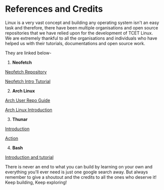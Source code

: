 # References and Credits
Linux is a very vast concept and building any operating system isn't an easy task and therefore, there have been multiple organisations and open source repositories that we have relied upon for the development of TCET Linux.
We are extremely thankful to all the organisations and individuals who have helped us with their tutorials, documentations and open source work.

They are linked below-

1. **Neofetch**

[Neofetch Repository](https://github.com/dylanaraps/neofetch)

[Neofetch Intro Tutorial](https://youtu.be/Ov3yi-9jbFI?si=ilmLB1WIjblPF07C)

2. **Arch Linux**

[Arch User Repo Guide](https://wiki.archlinux.org/title/Arch_User_Repository)

[Arch Linux Introduction](https://wiki.archlinux.org/)

3. **Thunar**

[Introduction](https://youtu.be/kltOBWBcNBE?si=dMHMlHCrKqvZ1YZz ) 

[Action](https://youtu.be/cAuIvKVNDQo?si=iUI2getFPq_IEHAu)

4. **Bash**

[Introduction and tutorial](https://youtu.be/b3W7Ky_aaaY?si=z_vbPNf3Z6RhmGEW)

There is never an end to what you can build by learning on your own and everything you'll ever need is just one google search away. 
But always remember to give a shoutout and the credits to all the ones who deserve it!
Keep building, Keep exploring!

